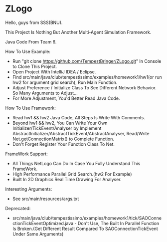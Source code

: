 # ZLogo
Hello, guys from SSS(BNU).

This Project Is Nothing But Another Multi-Agent Simulation Framework.

Java Code From Team 6.

How To Use Example:
 - Run "git clone https://github.com/TempestBringer/ZLogo.git" In Console to Clone This Project.
 - Open Project With IntelliJ IDEA / Eclipse.
 - Find src/main/java/club/tempestissimo/examples/homework1/hw1(or run hw2 for argument grid search), Run Main Function.
 - Adjust Preference / Initialize Class To See Different Network Behavior. So Many Arguments to Adjust...
 - For More Adjustment, You'd Better Read Java Code.

How To Use Framework:
 - Read hw1 && hw2 Java Code, All Steps Is Write With Comments.
 - Beyond hw1 && hw2, You Can Write Your Own Initializer/TickEvent/Analyser by Implement AbstractInitializer/AbstractTickEvent/AbstractAnalyser, Read/Write Net.getConnectionMatrix() to Complete Function.
 - Don't Forget Register Your Function Class To Net.

FrameWork Support:
 - All Things NetLogo Can Do In Case You Fully Understand This FrameWork.
 - High Performance Parallel Grid Search.(hw2 For Example)
 - Built In 2D Graphics Real Time Drawing For Analyser.

Interesting Arguments:
 - See src/main/resources/args.txt

Deprecated:
 - src/main/java/club/tempestissimo/examples/homework1/tick/SAOConnectionTickEventOptimized.java - Don't Use, The Built In Parallel Function Is Broken.(Get Different Result Compared To SAOConnectionTickEvent Under Same Arguments)